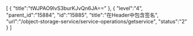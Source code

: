 [
	{
		"title":"tWJPAO9lvS3burKJvQn6JA=="
	},
	{
		"level":"4",
		"parent_id":"15884",
		"id":"15885",
		"title":"在Header中包含签名",
		"url":"/object-storage-service/service-operations/getservice",
		"status":"2"
	}
]